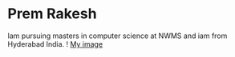 # Prem Rakesh
Iam pursuing masters in computer science at NWMS and iam from Hyderabad India.
! [My image](my2-PremRakesh\191fa04181-3.jpg)
